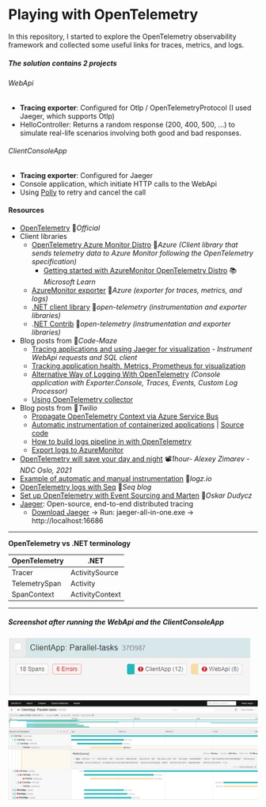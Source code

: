 # Playing with OpenTelemetry

In this repository, I started to explore the OpenTelemetry observability framework and collected some useful links for traces, metrics, and logs.

##### The solution contains 2 projects

###### WebApi
- **Tracing exporter**: Configured for Otlp / OpenTelemetryProtocol (I used Jaeger, which supports Otlp)
- HelloController: Returns a random response (200, 400, 500, ...) to simulate real-life scenarios involving both good and bad responses.

###### ClientConsoleApp
- **Tracing exporter**: Configured for Jaeger
- Console application, which initiate HTTP calls to the WebApi
- Using [Polly](https://github.com/App-vNext/Polly) to retry and cancel the call

#### Resources
- [OpenTelemetry](https://opentelemetry.io) 📓*Official*
- Client libraries
  - [OpenTelemetry Azure Monitor Distro](https://github.com/Azure/azure-sdk-for-net/tree/main/sdk/monitor/Azure.Monitor.OpenTelemetry.AspNetCore) 👤*Azure (Client library that sends telemetry data to Azure Monitor following the OpenTelemetry specification)*
    - [Getting started with AzureMonitor OpenTelemetry Distro](https://learn.microsoft.com/en-us/azure/azure-monitor/app/opentelemetry-enable) 📚*Microsoft Learn*
  - [AzureMonitor exporter](https://github.com/Azure/azure-sdk-for-net/tree/main/sdk/monitor/Azure.Monitor.OpenTelemetry.Exporter) 👤*Azure (exporter for traces, metrics, and logs)*
  - [.NET client library](https://github.com/open-telemetry/opentelemetry-dotnet) 👤*open-telemetry (instrumentation and exporter libraries)*
  - .[NET Contrib](https://github.com/open-telemetry/opentelemetry-dotnet-contrib) 👤*open-telemetry (instrumentation and exporter libraries)*
- Blog posts from 📓*Code-Maze*
  - [Tracing applications and using Jaeger for visualization](https://code-maze.com/tracing-dotnet-applications-opentelemetry) *- Instrument WebApi requests and SQL client*
  - [Tracking application health, Metrics, Prometheus for visualization](https://code-maze.com/tracking-dotnet-opentelemetry-metrics)
  - [Alternative Way of Logging With OpenTelemetry](https://code-maze.com/dotnet-opentelemetry-logging) *(Console application with Exporter.Console, Traces, Events, Custom Log Processor)*
  - [Using OpenTelemetry collector](https://code-maze.com/vendor-agnostic-telemetry-opentelemetry-collector-dotnet)
- Blog posts from 📓*Twilio*
  - [Propagate OpenTelemetry Context via Azure Service Bus](https://www.twilio.com/blog/propagate-opentelemetry-context-via-azure-service-bus-for-async-dotnet-services)
  - [Automatic instrumentation of containerized applications](https://www.twilio.com/blog/automatic-instrumentation-of-containerized-dotnet-applications-with-opentelemetry) | [Source code](https://github.com/rahulrai-in/autoinstrumentation-demo)
  - [How to build logs pipeline in with OpenTelemetry](https://www.twilio.com/blog/build-a-logs-pipeline-in-dotnet-with-opentelemetry)
  - [Export logs to AzureMonitor](https://www.twilio.com/blog/export-logs-to-azure-monitor-with-opentelemetry-and-dotnet)
- [OpenTelemetry will save your day and night](https://www.youtube.com/watch?v=pz4bNmlss3w) 📽️*1hour- Alexey Zimarev - NDC Oslo, 2021*
- [Example of automatic and manual instrumentation](https://logz.io/blog/csharp-dotnet-opentelemetry-instrumentation) 📓*logz.io*
- [OpenTelemetry logs with Seq](https://blog.datalust.co/self-hosted-opentelemetry-logs) 📓*Seq blog*
- [Set up OpenTelemetry with Event Sourcing and Marten](https://event-driven.io/en/set_up_opentelemetry_wtih_event_sourcing_and_marten) 📓*Oskar Dudycz*
- [Jaeger](https://www.jaegertracing.io): Open-source, end-to-end distributed tracing
  - [Download Jaeger](https://www.jaegertracing.io/download) -> Run: jaeger-all-in-one.exe -> http://localhost:16686

---

**OpenTelemetry vs .NET terminology**

| OpenTelemetry | .NET            |
| ------------- | --------------- |
| Tracer        | ActivitySource  |
| TelemetrySpan | Activity        |
| SpanContext   | ActivityContext |

---

##### Screenshot after running the WebApi and the ClientConsoleApp
![Trace](dt-img-01.jpg)
![Trace-detailed](dt-img-02.jpg)